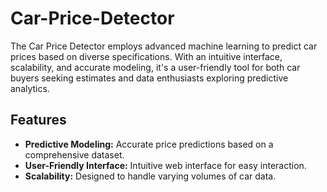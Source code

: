 # Car-Price-Detector
The Car Price Detector employs advanced machine learning to predict car prices based on diverse specifications. With an intuitive interface, scalability, and accurate modeling, it's a user-friendly tool for both car buyers seeking estimates and data enthusiasts exploring predictive analytics.

## Features

- **Predictive Modeling:** Accurate price predictions based on a comprehensive dataset.
- **User-Friendly Interface:** Intuitive web interface for easy interaction.
- **Scalability:** Designed to handle varying volumes of car data.
